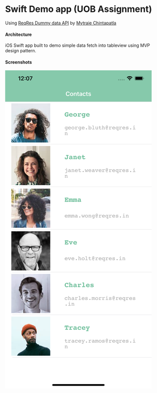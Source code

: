 # Swift Demo app (UOB Assignment)
Using [ReqRes Dummy data API](https://reqres.in) by [Mytraie Chintapatla](https://github.com/mytraie)

#### Architecture
 iOS Swift app built to demo simple data fetch into tableview using MVP design pattern.

#### Screenshots
![Home](screens/demo-home.png "Home")
